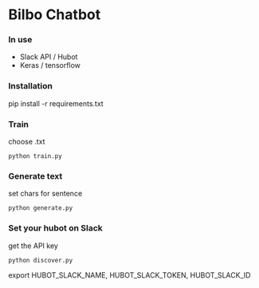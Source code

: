 # Bilbo Chatbot

### In use
- Slack API / Hubot
- Keras / tensorflow

### Installation
pip install -r requirements.txt

### Train
choose .txt
```
python train.py
```
### Generate text
set chars for sentence
```
python generate.py
```

### Set your hubot on Slack
get the API key
```
python discover.py
```
export HUBOT_SLACK_NAME, HUBOT_SLACK_TOKEN, HUBOT_SLACK_ID

